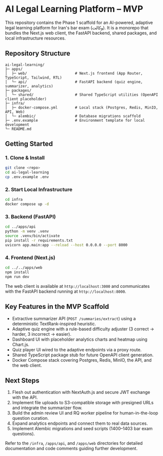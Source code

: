 # AI Legal Learning Platform – MVP

This repository contains the Phase 1 scaffold for an AI-powered, adaptive legal learning platform for Iran's bar exam (وکالت). It is a monorepo that bundles the Next.js web client, the FastAPI backend, shared packages, and local infrastructure resources.

## Repository Structure

```
ai-legal-learning/
├─ apps/
│  ├─ web/                      # Next.js frontend (App Router, TypeScript, Tailwind, RTL)
│  └─ api/                      # FastAPI backend (quiz engine, summarizer, analytics)
├─ packages/
│  └─ shared/                   # Shared TypeScript utilities (OpenAPI client placeholder)
├─ infra/
│  ├─ docker-compose.yml        # Local stack (Postgres, Redis, MinIO, API, Web)
│  └─ alembic/                  # Database migrations scaffold
├─ .env.example                 # Environment template for local development
└─ README.md
```

## Getting Started

### 1. Clone & Install

```bash
git clone <repo>
cd ai-legal-learning
cp .env.example .env
```

### 2. Start Local Infrastructure

```bash
cd infra
docker compose up -d
```

### 3. Backend (FastAPI)

```bash
cd ../apps/api
python -m venv .venv
source .venv/bin/activate
pip install -r requirements.txt
uvicorn app.main:app --reload --host 0.0.0.0 --port 8000
```

### 4. Frontend (Next.js)

```bash
cd ../../apps/web
npm install
npm run dev
```

The web client is available at `http://localhost:3000` and communicates with the FastAPI backend running at `http://localhost:8000`.

## Key Features in the MVP Scaffold

- Extractive summarizer API (`POST /summaries/extract`) using a deterministic TextRank-inspired heuristic.
- Adaptive quiz engine with a rule-based difficulty adjuster (3 correct → harder, 3 incorrect → easier).
- Dashboard UI with placeholder analytics charts and heatmap using Chart.js.
- Quiz player UI wired to the adaptive endpoints via a proxy route.
- Shared TypeScript package stub for future OpenAPI client generation.
- Docker Compose stack covering Postgres, Redis, MinIO, the API, and the web client.

## Next Steps

1. Flesh out authentication with NextAuth.js and secure JWT exchange with the API.
2. Implement file uploads to S3-compatible storage with presigned URLs and integrate the summarizer flow.
3. Build the admin review UI and RQ worker pipeline for human-in-the-loop question curation.
4. Expand analytics endpoints and connect them to real data sources.
5. Implement Alembic migrations and seed scripts (1400–1403 bar exam questions).

Refer to the `/infra`, `/apps/api`, and `/apps/web` directories for detailed documentation and code comments guiding further development.
